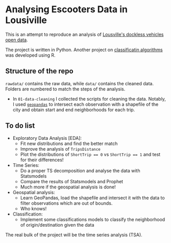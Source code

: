 # Analysing Escooters Data in Lousiville

This is an attempt to reproduce an analysis of [Lousville's dockless vehicles open data](https://data.louisvilleky.gov/dataset/dockless-vehicles).

The project is written in Python. Another project on [classificatin algorithms](https://github.com/baggiponte/escooters-louisville-r) was developed using R.

## Structure of the repo

`rawdata/` contains the raw data, while `data/` contains the cleaned data. Folders are numbered to match the steps of the analysis.

- In `01-data-cleaning` I collected the scripts for cleaning the data. Notably, I used [`geopandas`](https://geopandas.org/) to intersect each observation with a shapefile of the city and obtain start and end neighborhoods for each trip.

## To do list

- Exploratory Data Analysis [EDA]:
    - Fit new distributions and find the better match
    - Improve the analysis of `TripsDistance`
    - Plot the distributions of `ShortTrip == 0` vs `ShortTrip == 1` and test for their differences!
- Time Series:
    - Do a proper TS decomposition and analyse the data with Statsmodels
    - Compare the results of Statsmodels and Prophet
    - Much more if the geospatial analysis is done!
- Geospatial analysis:
    - Learn GeoPandas, load the shapefile and intersect it with the data to filter observations which are out of bounds.
    - Who knows!
- Classification:
    - Implement some classifications models to classify the neighborhood of origin/destination given the data

The real bulk of the project will be the time series analysis (TSA).
